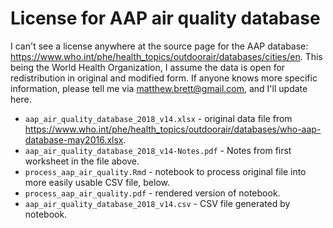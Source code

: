 # License for AAP air quality database

I can't see a license anywhere at the source page for the AAP database:
<https://www.who.int/phe/health_topics/outdoorair/databases/cities/en>.  This
being the World Health Organization, I assume the data is open for
redistribution in original and modified form.  If anyone knows more specific
information, please tell me via matthew.brett@gmail.com, and I'll update here.

* `aap_air_quality_database_2018_v14.xlsx` - original data file from
  <https://www.who.int/phe/health_topics/outdoorair/databases/who-aap-database-may2016.xlsx>.
* `aap_air_quality_database_2018_v14-Notes.pdf` - Notes from first worksheet in
  the file above.
* `process_aap_air_quality.Rmd` - notebook to process original file into more
  easily usable CSV file, below.
* `process_aap_air_quality.pdf` - rendered version of notebook.
* `aap_air_quality_database_2018_v14.csv` - CSV file generated by notebook.
